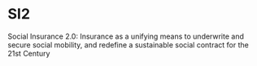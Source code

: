 # SI2
Social Insurance 2.0: Insurance as a unifying means to underwrite and secure social mobility, and redefine a sustainable social contract for the 21st Century
